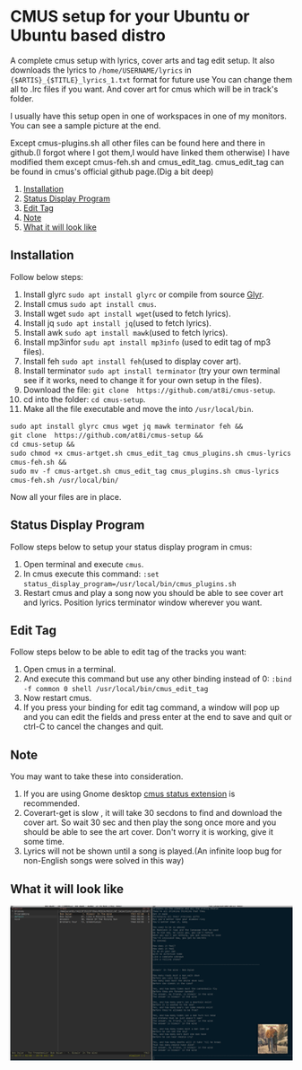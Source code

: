 # CMUS setup for your Ubuntu or Ubuntu based distro #
A complete cmus setup with lyrics, cover arts and tag edit setup. It also downloads the lyrics to
`/home/USERNAME/lyrics` in `{$ARTIS}_{$TITLE}_lyrics_1.txt` format for future use
You can change them all to .lrc files if you want. And cover art for cmus which will be
in track's folder.

I usually have this setup open in one of workspaces in one of my monitors. You can see
a sample picture at the end.

Except cmus-plugins.sh all other files can be found here and there in github.(I forgot where I got them,I would have linked them otherwise)
I have modified them except cmus-feh.sh and cmus_edit_tag. cmus_edit_tag can be found in cmus's official github page.(Dig a bit deep)

1. [Installation](#Installation)
1. [Status Display Program](#Status-Display-Program)
1. [Edit Tag](#Edit-Tag)
1. [Note](#Note)
1. [What it will look like](#What-it-will-look-like)

## Installation
Follow below steps:
1. Install glyrc `sudo apt install glyrc` or compile from source [Glyr](https://github.com/sahib/glyr).
2. Install cmus `sudo apt install cmus`.
3. Install wget `sudo apt install wget`(used to fetch lyrics).
4. Install jq `sudo apt install jq`(used to fetch lyrics).
5. Install awk `sudo apt install mawk`(used to fetch lyrics).
6. Install mp3infor `sudu apt install mp3info` (used to edit tag of mp3 files).
7. Install feh `sudo apt install feh`(used to display cover art).
8. Install terminator `sudo apt install terminator` (try your own terminal see if it works, need to change it for your own setup in the files).
9. Download the file: `git clone  https://github.com/at8i/cmus-setup`.
10. cd into the folder: `cd cmus-setup`.
11. Make all the file executable and move the into `/usr/local/bin`.
```
sudo apt install glyrc cmus wget jq mawk terminator feh &&
git clone  https://github.com/at8i/cmus-setup &&
cd cmus-setup &&
sudo chmod +x cmus-artget.sh cmus_edit_tag cmus_plugins.sh cmus-lyrics cmus-feh.sh &&
sudo mv -f cmus-artget.sh cmus_edit_tag cmus_plugins.sh cmus-lyrics cmus-feh.sh /usr/local/bin/
```
Now all your files are in place.

## Status Display Program
Follow steps below to setup your status display program in cmus:
1. Open terminal and execute `cmus`.
2. In cmus execute this command: `:set status_display_program=/usr/local/bin/cmus_plugins.sh`
3. Restart cmus and play a song now you should be able to see cover art and lyrics.
Position lyrics terminator window wherever you want.

## Edit Tag
Follow steps below to be able to edit tag of the tracks you want:
1. Open cmus in a terminal.
2. And execute this command but use any other binding instead of 0:
`:bind -f common 0 shell /usr/local/bin/cmus_edit_tag`
3. Now restart cmus.
4. If you press your binding for edit tag command, a window will pop up and you can edit the
fields and press enter at the end to save and quit or ctrl-C to cancel the changes and quit.

## Note
You may want to take these into consideration.
1. If you are using Gnome desktop [cmus status extension](https://extensions.gnome.org/extension/1934/cmus-status/) is recommended.
2. Coverart-get is slow , it will take 30 secdons to find and download the cover art.
So wait 30 sec and then play the song once more and you should be able to see the art cover.
Don't worry it is working, give it some time.
3. Lyrics will not be shown until a song is played.(An infinite loop bug for non-English songs
were solved in this way)

## What it will look like
![CmusSample](./image/CmusSample.png "CmusSample")
